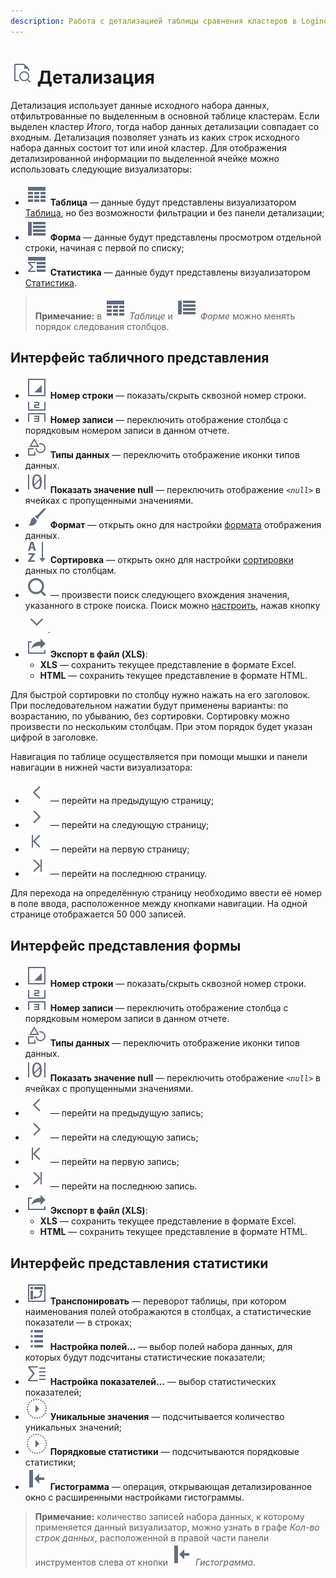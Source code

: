 ```yaml
---
description: Работа с детализацией таблицы сравнения кластеров в Loginom. Обзор интерфейсов табличного представления, представления формы, представления статистики.
---
```

# ![Детализация](./../../images/icons/common/toolbar-controls/show-fast-viewer_default.svg) Детализация

Детализация использует данные исходного набора данных, отфильтрованные по выделенным в основной таблице кластерам. Если выделен кластер *Итого*, тогда набор данных детализации совпадает со входным. Детализация позволяет узнать из каких строк исходного набора данных состоит тот или иной кластер. Для отображения детализированной информации по выделенной ячейке можно использовать следующие визуализаторы:

* ![Таблица](./../../images/icons/viewers/cube/detailing/browse_default.svg) **Таблица** — данные будут представлены визуализатором [Таблица](./../table/README.md), но без возможности фильтрации и без панели детализации;
* ![Форма](./../../images/icons/viewers/cube/detailing/form_default.svg) **Форма** —  данные будут представлены просмотром отдельной строки, начиная с первой по списку;
* ![Статистика](./../../images/icons/viewers/cube/detailing/stat_default.svg) **Статистика** — данные будут представлены визуализатором [Статистика](./../statistics/README.md).

>**Примечание:** в ![Таблица](./../../images/icons/viewers/cube/detailing/browse_default.svg) *Таблице* и ![Форма](./../../images/icons/viewers/cube/detailing/form_default.svg) *Форме* можно менять порядок следования столбцов.

## Интерфейс табличного представления

* ![Номер строки](./../../images/icons/common/toolbar-controls/grid-row-no_default.svg) **Номер строки** — показать/скрыть сквозной номер строки.
* ![Номер записи](./../../images/icons/common/toolbar-controls/rec-no_default.svg) **Номер записи** — переключить отображение столбца с порядковым номером записи в данном отчете.
* ![Типы данных](./../../images/icons/common/toolbar-controls/show-data-type_default.svg) **Типы данных** — переключить отображение иконки типов данных.
* ![Показать значение null](./../../images/icons/common/toolbar-controls/null-count_default.svg) **Показать значение null** — переключить отображение *`<null>`* в ячейках с пропущенными значениями.
* ![Формат](./../../images/icons/common/toolbar-controls/format_default.svg) **Формат** — открыть окно для настройки [формата](./../table/format.md) отображения данных.
* ![Сортировка](./../../images/icons/common/toolbar-controls/sort-asc_default.svg) **Сортировка** — открыть окно для настройки [сортировки](./../table/sorting.md) данных по столбцам.
* ![Поиск](./../../images/icons/common/toolbar-controls/zoom_default.svg) — произвести поиск следующего вхождения значения, указанного в строке поиска. Поиск можно [настроить](./../table/search.md), нажав кнопку ![Раскрыть](./../../images/icons/common/toolbar-controls/down_default.svg).
* ![Экспорт](./../../images/icons/common/toolbar-controls/export_default.svg) **Экспорт в файл (XLS)**:
  * **XLS** — сохранить текущее представление в формате Excel.
  * **HTML** — сохранить текущее представление в формате HTML.

Для быстрой сортировки по столбцу нужно нажать на его заголовок. При последовательном нажатии будут применены варианты: по возрастанию, по убыванию, без сортировки. Сортировку можно произвести по нескольким столбцам. При этом порядок будет указан цифрой в заголовке.

Навигация по таблице осуществляется при помощи мышки и панели навигации в нижней части визуализатора:

* ![На предыдущую](./../../images/icons/common/toolbar-controls/prev_default.svg) — перейти на предыдущую страницу;
* ![На следующую](./../../images/icons/common/toolbar-controls/next_default.svg) — перейти на следующую страницу;
* ![На первую](./../../images/icons/common/toolbar-controls/first_default.svg) — перейти на первую страницу;
* ![На последнюю](./../../images/icons/common/toolbar-controls/last_default.svg) — перейти на последнюю страницу.

Для перехода на определённую страницу необходимо ввести её номер в поле ввода, расположенное между кнопками навигации. На одной странице отображается 50 000 записей.

## Интерфейс представления формы

* ![Номер строки](./../../images/icons/common/toolbar-controls/grid-row-no_default.svg) **Номер строки** — показать/скрыть сквозной номер строки.
* ![Номер записи](./../../images/icons/common/toolbar-controls/rec-no_default.svg) **Номер записи** — переключить отображение столбца с порядковым номером записи в данном отчете.
* ![Типы данных](./../../images/icons/common/toolbar-controls/show-data-type_default.svg) **Типы данных** — переключить отображение иконки типов данных.
* ![Показать значение null](./../../images/icons/common/toolbar-controls/null-count_default.svg) **Показать значение null** — переключить отображение *`<null>`* в ячейках с пропущенными значениями.
* ![На предыдущую](./../../images/icons/common/toolbar-controls/prev_default.svg) — перейти на предыдущую запись;
* ![На следующую](./../../images/icons/common/toolbar-controls/next_default.svg) — перейти на следующую запись;
* ![На первую](./../../images/icons/common/toolbar-controls/first_default.svg) — перейти на первую запись;
* ![На последнюю](./../../images/icons/common/toolbar-controls/last_default.svg) — перейти на последнюю запись.
* ![Экспорт](./../../images/icons/common/toolbar-controls/export_default.svg) **Экспорт в файл (XLS)**:
  * **XLS** — сохранить текущее представление в формате Excel.
  * **HTML** — сохранить текущее представление в формате HTML.

## Интерфейс представления статистики

* ![Транспонировать](./../../images/icons/common/toolbar-controls/transform_default.svg) **Транспонировать** — переворот таблицы, при котором наименования полей отображаются в столбцах, а статистические показатели — в строках;
* ![Настройка полей](./../../images/icons/common/toolbar-controls/fields-list_default.svg) **Настройка полей…** — выбор полей набора данных, для которых будут подсчитаны статистические показатели;
* ![Настройка показателей](./../../images/icons/common/toolbar-controls/row-sum_default.svg) **Настройка показателей…** — выбор статистических показателей;
* ![Уникальные значения](./../../images/icons/common/toolbar-controls/execute_default.svg) **Уникальные значения** — подсчитывается количество уникальных значений;
* ![Порядковые статистики](./../../images/icons/common/toolbar-controls/execute_default.svg) **Порядковые статистики** — подсчитываются порядковые статистики;
* ![Гистограмма](./../../images/icons/common/toolbar-controls/toggle-left-panel_default.svg) **Гистограмма** — операция, открывающая детализированное окно с расширенными настройками гистограммы.

>**Примечание:** количество записей набора данных, к которому применяется данный визуализатор, можно узнать в графе *Кол-во строк данных*, расположенной в правой части панели инструментов слева от кнопки ![Гистограмма](./../../images/icons/common/toolbar-controls/toggle-left-panel_default.svg) *Гистограмма*.